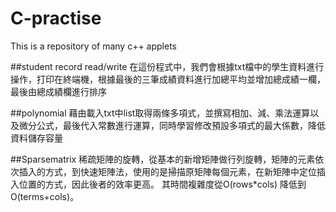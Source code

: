 # C-practise
This is a repository of many c++ applets

##student record read/write
在這份程式中，我們會根據txt檔中的學生資料進行操作，打印在終端機，根據最後的三筆成績資料進行加總平均並增加總成績一欄，最後由總成績欄進行排序

##polynomial
藉由載入txt中list取得兩條多項式，並撰寫相加、減、乘法運算以及微分公式，最後代入常數進行運算，同時學習修改預設多項式的最大係數，降低資料儲存容量

##Sparsematrix
稀疏矩陣的旋轉，從基本的新增矩陣做行列旋轉，矩陣的元素依次插入的方式，到快速矩陣法，使用的是掃描原矩陣每個元素，在新矩陣中定位插入位置的方式，因此後者的效率更高。
其時間複雜度從O(rows*cols) 降低到 O(terms+cols)。

